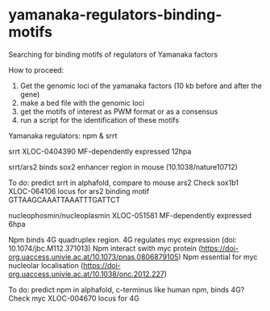 # yamanaka-regulators-binding-motifs
Searching for binding motifs of regulators of Yamanaka factors

How to proceed:
1. Get the genomic loci of the yamanaka factors (10 kb before and after the gene)
2. make a bed file with the genomic loci
3. get the motifs of interest as PWM format or as a consensus 
4. run a script for the identification of these motifs

Yamanaka regulators: npm & srrt



srrt XLOC-0404390
MF-dependently expressed 12hpa 

srrt/ars2 binds sox2 enhancer region in mouse (10.1038/nature10712)

To do: 
predict srrt in alphafold, compare to mouse ars2
Check sox1b1 XLOC-064106 locus for ars2 binding motif
GTTAAGCAAATTAAATTTGATTCT






nucleophosmin/nucleoplasmin XLOC-051581
MF-dependently expressed 6hpa 

Npm binds 4G quadruplex region. 4G regulates myc expression (doi: 10.1074/jbc.M112.371013)
Npm interact swith myc protein (https://doi-org.uaccess.univie.ac.at/10.1073/pnas.0806879105)
Npm essential for myc nucleolar localisation (https://doi-org.uaccess.univie.ac.at/10.1038/onc.2012.227)

To do: 
predict npm in alphafold, c-terminus like human npm, binds 4G?
Check myc XLOC-004670 locus for 4G 


